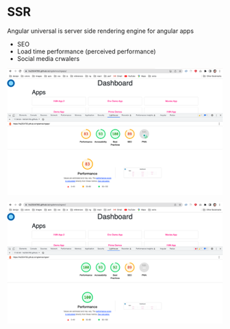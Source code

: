 # SSR

Angular universal is server side rendering engine for angular apps

- SEO
- Load time performance (perceived performance)
- Social media crwalers

![SPA](../images/spa.png)

![SSR](../images/ssr.png)

